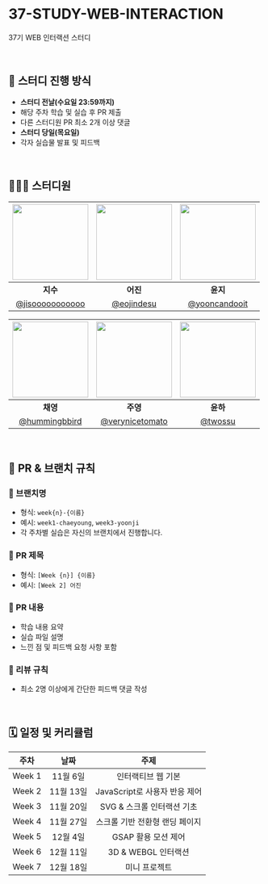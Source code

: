 # 37-STUDY-WEB-INTERACTION
37기 WEB 인터랙션 스터디

<br/>

## 📍 스터디 진행 방식
- **스터디 전날(수요일 23:59까지)**
- 해당 주차 학습 및 실습 후 PR 제출
- 다른 스터디원 PR 최소 2개 이상 댓글
- **스터디 당일(목요일)**
- 각자 실습물 발표 및 피드백

<br/>

## 🧙🏻‍♀️ 스터디원
<div align="center">

| <img src="https://github.com/jisooooooooooo.png" width="150"> | <img src="https://github.com/eojindesu.png" width="150"> | <img src="https://github.com/yooncandooit.png" width="150"> |
|:---:|:---:|:---:|
| **지수** | **어진** | **윤지** |
| [@jisooooooooooo](https://github.com/jisooooooooooo) | [@eojindesu](https://github.com/eojindesu) | [@yooncandooit](https://github.com/yooncandooit) |

</div>

<div align="center">

| <img src="https://github.com/hummingbbird.png" width="150"> | <img src="https://github.com/verynicetomato.png" width="150"> | <img src="https://github.com/twossu.png" width="150"> |
|:---:|:---:|:---:|
| **채영** | **주영** | **윤하** |
| [@hummingbbird](https://github.com/hummingbbbird) | [@verynicetomato](https://github.com/verynicetomato) | [@twossu](https://github.com/twossu) |

</div>

<br/>

## 🔀 PR & 브랜치 규칙

### 🔸 브랜치명
- 형식: `week{n}-{이름}`  
- 예시: `week1-chaeyoung`, `week3-yoonji`  
- 각 주차별 실습은 자신의 브랜치에서 진행합니다.

### 🔸 PR 제목
- 형식: `[Week {n}] {이름}`  
- 예시: `[Week 2] 어진`

### 🔸 PR 내용
- 학습 내용 요약  
- 실습 파일 설명  
- 느낀 점 및 피드백 요청 사항 포함

### 🔸 리뷰 규칙
- 최소 2명 이상에게 간단한 피드백 댓글 작성  

<br/>

## 🗓️ 일정 및 커리큘럼

| 주차 | 날짜 | 주제 |
|:---:|:---:|:---:|
| Week 1 | 11월 6일 | 인터랙티브 웹 기본 |
| Week 2 | 11월 13일 | JavaScript로 사용자 반응 제어 |
| Week 3 | 11월 20일 | SVG & 스크롤 인터랙션 기초 |
| Week 4 | 11월 27일 | 스크롤 기반 전환형 랜딩 페이지 |
| Week 5 | 12월 4일 | GSAP 활용 모션 제어 |
| Week 6 | 12월 11일 | 3D & WEBGL 인터랙션 |
| Week 7 | 12월 18일 | 미니 프로젝트 |
